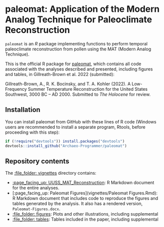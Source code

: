 # paleomat: Application of the Modern Analog Technique for Paleoclimate Reconstruction

`paleomat` is an *R* package implementing functions to perform
temporal paleoclimate reconstruction from pollen using the
MAT (Modern Analog Technique).

This is the official R package for [paleomat](https://github.com/Archaeo-Programmer/paleomat), 
which contains all code associated with the analyses described and presented, including figures and tables, in Gillreath-Brown et al. 2022 (submitted): 

Gillreath-Brown, A., R. K. Bocinsky, and T. A. Kohler (2022). A Low-Frequency Summer Temperature Reconstruction for the United 
    States Southwest, 3000 BC – AD 2000. Submitted to *The Holocene* for review.

## Installation

You can install paleomat from GitHub with these lines of R code (Windows users are recommended to install a separate program, Rtools, before proceeding with this step):

``` r
if (!require("devtools")) install.packages("devtools")
devtools::install_github("Archaeo-Programmer/paleomat")
```

## Repository contents

The [:file\_folder: vignettes](vignettes) directory contains:

  - [:page\_facing\_up: UUSS_MAT_Reconstruction](vignettes/UUSS_MAT_Reconstruction.Rmd): R
    Markdown document for the entire analyses.
  - [:page\_facing\_up: Paleomat Figures](vignettes/Paleomat Figures.Rmd): R
    Markdown document that includes code to reproduce the figures and tables 
    generated by the analysis. It also has a rendered version, `Paleomat-Figures.docx`.
  - [:file\_folder: figures](vignettes/figures): Plots and other
    illustrations, including supplemental
  - [:file\_folder: tables](vignettes/tables): Tables included in 
    the paper, including supplemental
